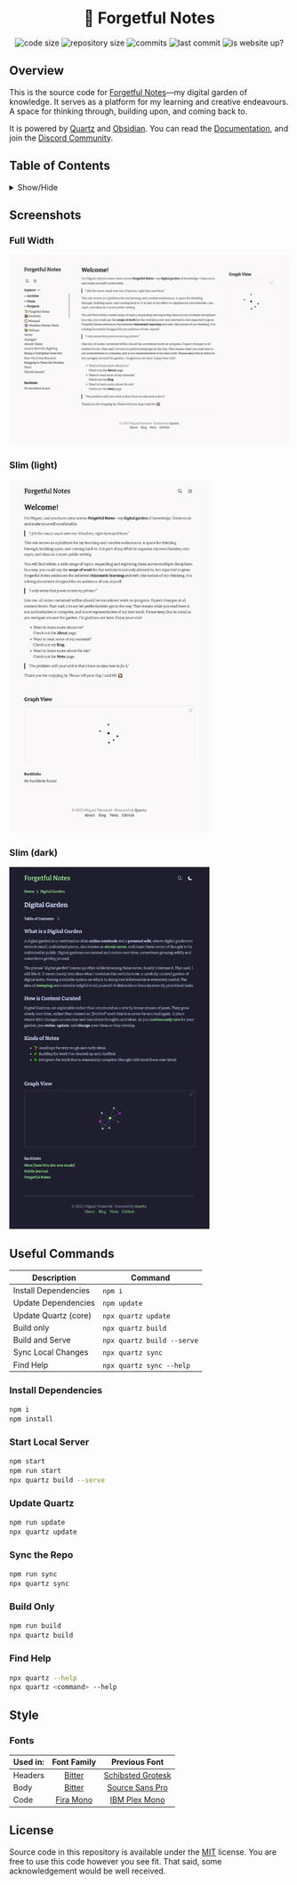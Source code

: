 <h1 align=center>🌱 Forgetful Notes</h1>

<p align="center">
  <img alt="code size" src="https://img.shields.io/github/languages/code-size/semanticdata/forgetful-notes" />
  <img alt="repository size" src="https://img.shields.io/github/repo-size/semanticdata/forgetful-notes" />
  <img alt="commits" src="https://img.shields.io/github/commit-activity/t/semanticdata/forgetful-notes" />
  <img alt="last commit" src="https://img.shields.io/github/last-commit/semanticdata/forgetful-notes" />
  <img alt="is website up?" src="https://img.shields.io/website/https/forgetfulnotes.com.svg" />
</p>

## Overview

This is the source code for [Forgetful Notes](https://forgetfulnotes.com)—my digital garden of knowledge. It serves as a platform for my learning and creative endeavours. A space for thinking through, building upon, and coming back to.

It is powered by [Quartz](https://github.com/jackyzha0/quartz/) and [Obsidian](https://obsidian.md). You can read the [Documentation](https://quartz.jzhao.xyz/), and join the [Discord Community](https://discord.gg/cRFFHYye7t).

## Table of Contents

<details>
<summary>Show/Hide</summary>

- [Overview](#overview)
- [Table of Contents](#table-of-contents)
- [Screenshots](#screenshots)
  - [Full Width](#full-width)
  - [Slim (light)](#slim-light)
  - [Slim (dark)](#slim-dark)
- [Useful Commands](#useful-commands)
  - [Install Dependencies](#install-dependencies)
  - [Start Local Server](#start-local-server)
  - [Update Quartz](#update-quartz)
  - [Sync the Repo](#sync-the-repo)
  - [Build Only](#build-only)
  - [Find Help](#find-help)
- [Style](#style)
  - [Fonts](#fonts)
- [License](#license)

</details>

## Screenshots

### Full Width

<img alt="Website Screenshot" src="screenshot-full.png" width="720px" />

### Slim (light)

<img alt="Website Screenshot" src="screenshot-light.png" width="360px" />

### Slim (dark)

<img alt="Website Screenshot" src="screenshot-dark.png" width="360px" />

## Useful Commands

| Description          | Command                    |
| -------------------- | -------------------------- |
| Install Dependencies | `npm i`                    |
| Update Dependencies  | `npm update`               |
| Update Quartz (core) | `npx quartz update`        |
| Build only           | `npx quartz build`         |
| Build and Serve      | `npx quartz build --serve` |
| Sync Local Changes   | `npx quartz sync`          |
| Find Help            | `npx quartz sync --help`   |

### Install Dependencies

```bash
npm i
npm install
```

### Start Local Server

```bash
npm start
npm run start
npx quartz build --serve
```

### Update Quartz

```bash
npm run update
npx quartz update
```

### Sync the Repo

```bash
npm run sync
npx quartz sync
```

### Build Only

```bash
npm run build
npx quartz build
```

### Find Help

```bash
npx quartz --help
npx quartz <command> --help
```

## Style

### Fonts

| Used in: |                       Font Family                        |                              Previous Font                               |
| -------- | :------------------------------------------------------: | :----------------------------------------------------------------------: |
| Headers  |    [Bitter](https://fonts.google.com/specimen/Bitter)    | [Schibsted Grotesk](https://fonts.google.com/specimen/Schibsted+Grotesk) |
| Body     |    [Bitter](https://fonts.google.com/specimen/Bitter)    |    [Source Sans Pro](https://fonts.google.com/specimen/Source+Sans+3)    |
| Code     | [Fira Mono](https://fonts.google.com/specimen/Fira+Mono) |     [IBM Plex Mono](https://fonts.google.com/specimen/IBM+Plex+Mono)     |

## License

Source code in this repository is available under the [MIT](LICENSE) license. You are free to use this code however you see fit. That said, some acknowledgement would be well received.
